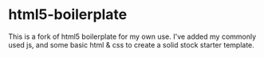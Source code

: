 # html5-boilerplate
This is a fork of html5 boilerplate for my own use. I've added my commonly used js, and some basic html & css to create a solid stock starter template.
